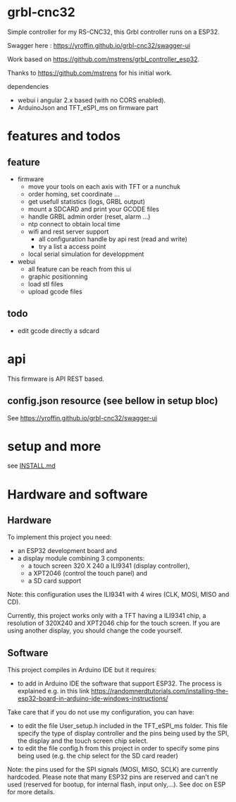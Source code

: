 # grbl-cnc32

Simple controller for my RS-CNC32, this Grbl controller runs on a ESP32.

Swagger here : https://yroffin.github.io/grbl-cnc32/swagger-ui

Work based on https://github.com/mstrens/grbl_controller_esp32.

Thanks to https://github.com/mstrens for his initial work.

dependencies
* webui i angular 2.x based (with no CORS enabled).
* ArduinoJson and TFT_eSPI_ms on firmware part

# features and todos

## feature

* firmware
  * move your tools on each axis with TFT or a nunchuk
  * order homing, set coordinate ...
  * get usefull statistics (logs, GRBL output)
  * mount a SDCARD and print your GCODE files
  * handle GRBL admin order (reset, alarm ...)
  * ntp connect to obtain local time
  * wifi and rest server support
    * all configuration handle by api rest (read and write)
    * try a list a access point
  * local serial simulation for developpment
* webui
    * all feature can be reach from this ui
    * graphic positionning
    * load stl files
    * upload gcode files

## todo

* edit gcode directly a sdcard

# api

This firmware is API REST based.

## config.json resource (see bellow in setup bloc)

See https://yroffin.github.io/grbl-cnc32/swagger-ui

# setup and more

see [INSTALL.md](INSTALL.md)

# Hardware and software

## Hardware

To implement this project you need:
- an ESP32 development board and
- a display module combining 3 components:
  - a touch screen 320 X 240 a ILI9341 (display controller),
  - a XPT2046 (control the touch panel) and
  - a SD card support
  
Note: this configuration uses the ILI9341 with 4 wires (CLK, MOSI, MISO and CD).

Currently, this project works only with a TFT having a ILI9341 chip, a resolution of 320X240 and XPT2046 chip for the touch screen. If you are using another display, you should change the code yourself.

## Software

This project compiles in Arduino IDE but it requires:
- to add in Arduino IDE the software that support ESP32. The process is explained e.g. in this link
	https://randomnerdtutorials.com/installing-the-esp32-board-in-arduino-ide-windows-instructions/
 
Take care that if you do not use my configuration, you can have:
-  to edit the file User_setup.h included in the TFT_eSPI_ms folder.
   This file specify the type of display controller and the pins being used by the SPI, the display and the touch screen chip select.
-  to edit the file config.h from this project in order to specify some pins being used (e.g. the chip select for the SD card reader)
  
Note: the pins used for the SPI signals (MOSI, MISO, SCLK) are currently hardcoded.
Please note that many ESP32 pins are reserved and can't ne used (reserved for bootup, for internal flash, input only,...).
See doc on ESP for more details.
